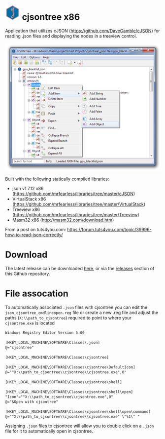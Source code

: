 # ![](./assets/cjsontree_logo.png) cjsontree x86

Application that utilizes cJSON (https://github.com/DaveGamble/cJSON) for reading .json files and displaying the nodes in a treeview control.

![](./assets/cjsontree_addsubmenu.png)

Built with the following statically compiled libraries:

- json v1.7.12 x86 (https://github.com/mrfearless/libraries/tree/master/cJSON)
- VirtualStack x86 (https://github.com/mrfearless/libraries/tree/master/VirtualStack)
- Treeview x86 (https://github.com/mrfearless/libraries/tree/master/Treeview)
- Masm32 x86 (http://masm32.com/download.htm)

From a post on tuts4you.com: https://forum.tuts4you.com/topic/39996-how-to-read-json-correctly/

# Download

The latest release can be downloaded [here](https://github.com/mrfearless/cjsontree/blob/master/cjsontree.exe?raw=true), or via the [releases](https://github.com/mrfearless/cjsontree/releases) section of this Github repository.

# File assocation

To automatically associated `.json` files with cjsontree you can edit the `json_cjsontree_cmdlineopen.reg` file or create a new .reg file and adjust the paths (`X:\\path_to_cjsontree`) required to point to where your `cjsontree.exe` is located

```
Windows Registry Editor Version 5.00

[HKEY_LOCAL_MACHINE\SOFTWARE\Classes\.json]
@="cjsontree"

[HKEY_LOCAL_MACHINE\SOFTWARE\Classes\cjsontree]

[HKEY_LOCAL_MACHINE\SOFTWARE\Classes\cjsontree\DefaultIcon]
@=""X:\\path_to_cjsontree\\cjsontree\\cjsontree.exe",0"

[HKEY_LOCAL_MACHINE\SOFTWARE\Classes\cjsontree\shell]

[HKEY_LOCAL_MACHINE\SOFTWARE\Classes\cjsontree\shell\open]
"Icon"=""X:\\path_to_cjsontree\\cjsontree.exe",0"
@="&Open with cjsontree"

[HKEY_LOCAL_MACHINE\SOFTWARE\Classes\cjsontree\shell\open\command]
@=""X:\\path_to_cjsontree\\cjsontree\\cjsontree.exe" \"%1\" "
```

Assigning `.json` files to cjsontree will allow you to double click on a `.json` file for it to automatically open in cjsontree.